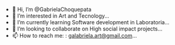 - 👋 Hi, I’m @GabrielaChoquepata
- 👀 I’m interested in Art and Tecnology...
- 🌱 I’m currently learning Software development in Laboratoria...
- 💞️ I’m looking to collaborate on High social impact projects...
- 📫 How to reach me: : galabriela.art@gmail.com...

<!---
GabrielaChoquepata/GabrielaChoquepata is a ✨ special ✨ repository because its `README.md` (this file) appears on your GitHub profile.
You can click the Preview link to take a look at your changes.
--->
